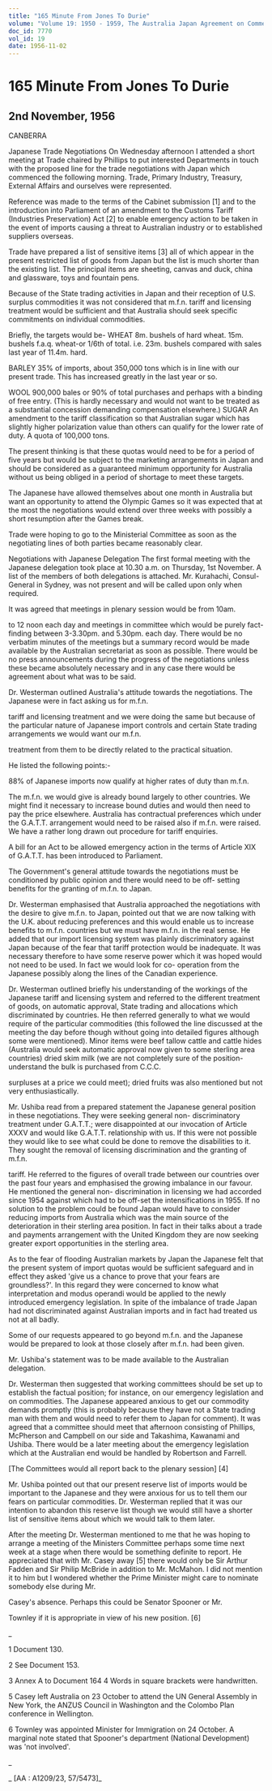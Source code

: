 ```yaml
---
title: "165 Minute From Jones To Durie"
volume: "Volume 19: 1950 - 1959, The Australia Japan Agreement on Commerce"
doc_id: 7770
vol_id: 19
date: 1956-11-02
---
```


# 165 Minute From Jones To Durie

## 2nd November, 1956

CANBERRA

Japanese Trade Negotiations On Wednesday afternoon I attended a short meeting at Trade chaired by Phillips to put interested Departments in touch with the proposed line for the trade negotiations with Japan which commenced the following morning. Trade, Primary Industry, Treasury, External Affairs and ourselves were represented.

Reference was made to the terms of the Cabinet submission [1] and to the introduction into Parliament of an amendment to the Customs Tariff (Industries Preservation) Act [2] to enable emergency action to be taken in the event of imports causing a threat to Australian industry or to established suppliers overseas.

Trade have prepared a list of sensitive items [3] all of which appear in the present restricted list of goods from Japan but the list is much shorter than the existing list. The principal items are sheeting, canvas and duck, china and glassware, toys and fountain pens.

Because of the State trading activities in Japan and their reception of U.S. surplus commodities it was not considered that m.f.n. tariff and licensing treatment would be sufficient and that Australia should seek specific commitments on individual commodities.

Briefly, the targets would be- WHEAT 8m. bushels of hard wheat. 15m. bushels f.a.q. wheat-or 1/6th of total. i.e. 23m. bushels compared with sales last year of 11.4m. hard.

BARLEY 35% of imports, about 350,000 tons which is in line with our present trade. This has increased greatly in the last year or so.

WOOL 900,000 bales or 90% of total purchases and perhaps with a binding of free entry. (This is hardly necessary and would not want to be treated as a substantial concession demanding compensation elsewhere.) SUGAR An amendment to the tariff classification so that Australian sugar which has slightly higher polarization value than others can qualify for the lower rate of duty. A quota of 100,000 tons.

The present thinking is that these quotas would need to be for a period of five years but would be subject to the marketing arrangements in Japan and should be considered as a guaranteed minimum opportunity for Australia without us being obliged in a period of shortage to meet these targets.

The Japanese have allowed themselves about one month in Australia but want an opportunity to attend the Olympic Games so it was expected that at the most the negotiations would extend over three weeks with possibly a short resumption after the Games break.

Trade were hoping to go to the Ministerial Committee as soon as the negotiating lines of both parties became reasonably clear.

Negotiations with Japanese Delegation The first formal meeting with the Japanese delegation took place at 10.30 a.m. on Thursday, 1st November. A list of the members of both delegations is attached. Mr. Kurahachi, Consul-General in Sydney, was not present and will be called upon only when required.

It was agreed that meetings in plenary session would be from 10am.

to 12 noon each day and meetings in committee which would be purely fact-finding between 3-3.30pm. and 5.30pm. each day. There would be no verbatim minutes of the meetings but a summary record would be made available by the Australian secretariat as soon as possible. There would be no press announcements during the progress of the negotiations unless these became absolutely necessary and in any case there would be agreement about what was to be said.

Dr. Westerman outlined Australia's attitude towards the negotiations. The Japanese were in fact asking us for m.f.n.

tariff and licensing treatment and we were doing the same but because of the particular nature of Japanese import controls and certain State trading arrangements we would want our m.f.n.

treatment from them to be directly related to the practical situation.

He listed the following points:-

88% of Japanese imports now qualify at higher rates of duty than m.f.n.

The m.f.n. we would give is already bound largely to other countries. We might find it necessary to increase bound duties and would then need to pay the price elsewhere. Australia has contractual preferences which under the G.A.T.T. arrangement would need to be raised also if m.f.n. were raised. We have a rather long drawn out procedure for tariff enquiries.

A bill for an Act to be allowed emergency action in the terms of Article XIX of G.A.T.T. has been introduced to Parliament.

The Government's general attitude towards the negotiations must be conditioned by public opinion and there would need to be off- setting benefits for the granting of m.f.n. to Japan.

Dr. Westerman emphasised that Australia approached the negotiations with the desire to give m.f.n. to Japan, pointed out that we are now talking with the U.K. about reducing preferences and this would enable us to increase benefits to m.f.n. countries but we must have m.f.n. in the real sense. He added that our import licensing system was plainly discriminatory against Japan because of the fear that tariff protection would be inadequate. It was necessary therefore to have some reserve power which it was hoped would not need to be used. In fact we would look for co- operation from the Japanese possibly along the lines of the Canadian experience.

Dr. Westerman outlined briefly his understanding of the workings of the Japanese tariff and licensing system and referred to the different treatment of goods, on automatic approval, State trading and allocations which discriminated by countries. He then referred generally to what we would require of the particular commodities (this followed the line discussed at the meeting the day before though without going into detailed figures although some were mentioned). Minor items were beef tallow cattle and cattle hides (Australia would seek automatic approval now given to some sterling area countries) dried skim milk (we are not completely sure of the position-understand the bulk is purchased from C.C.C.

surpluses at a price we could meet); dried fruits was also mentioned but not very enthusiastically.

Mr. Ushiba read from a prepared statement the Japanese general position in these negotiations. They were seeking general non- discriminatory treatment under G.A.T.T.; were disappointed at our invocation of Article XXXV and would like G.A.T.T. relationship with us. If this were not possible they would like to see what could be done to remove the disabilities to it. They sought the removal of licensing discrimination and the granting of m.f.n.

tariff. He referred to the figures of overall trade between our countries over the past four years and emphasised the growing imbalance in our favour. He mentioned the general non- discrimination in licensing we had accorded since 1954 against which had to be off-set the intensifications in 1955. If no solution to the problem could be found Japan would have to consider reducing imports from Australia which was the main source of the deterioration in their sterling area position. In fact in their talks about a trade and payments arrangement with the United Kingdom they are now seeking greater export opportunities in the sterling area.

As to the fear of flooding Australian markets by Japan the Japanese felt that the present system of import quotas would be sufficient safeguard and in effect they asked 'give us a chance to prove that your fears are groundless?'. In this regard they were concerned to know what interpretation and modus operandi would be applied to the newly introduced emergency legislation. In spite of the imbalance of trade Japan had not discriminated against Australian imports and in fact had treated us not at all badly.

Some of our requests appeared to go beyond m.f.n. and the Japanese would be prepared to look at those closely after m.f.n. had been given.

Mr. Ushiba's statement was to be made available to the Australian delegation.

Dr. Westerman then suggested that working committees should be set up to establish the factual position; for instance, on our emergency legislation and on commodities. The Japanese appeared anxious to get our commodity demands promptly (this is probably because they have not a State trading man with them and would need to refer them to Japan for comment). It was agreed that a committee should meet that afternoon consisting of Phillips, McPherson and Campbell on our side and Takashima, Kawanami and Ushiba. There would be a later meeting about the emergency legislation which at the Australian end would be handled by Robertson and Farrell.

[The Committees would all report back to the plenary session] [4]

Mr. Ushiba pointed out that our present reserve list of imports would be important to the Japanese and they were anxious for us to tell them our fears on particular commodities. Dr. Westerman replied that it was our intention to abandon this reserve list though we would still have a shorter list of sensitive items about which we would talk to them later.

After the meeting Dr. Westerman mentioned to me that he was hoping to arrange a meeting of the Ministers Committee perhaps some time next week at a stage when there would be something definite to report. He appreciated that with Mr. Casey away [5] there would only be Sir Arthur Fadden and Sir Philip McBride in addition to Mr. McMahon. I did not mention it to him but I wondered whether the Prime Minister might care to nominate somebody else during Mr.

Casey's absence. Perhaps this could be Senator Spooner or Mr.

Townley if it is appropriate in view of his new position. [6]

_

1 Document 130.

2 See Document 153.

3 Annex A to Document 164 4 Words in square brackets were handwritten.

5 Casey left Australia on 23 October to attend the UN General Assembly in New York, the ANZUS Council in Washington and the Colombo Plan conference in Wellington.

6 Townley was appointed Minister for Immigration on 24 October. A marginal note stated that Spooner's department (National Development) was 'not involved'.

_

_ [AA : A1209/23, 57/5473]_
